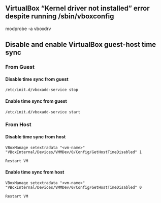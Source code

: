 ## VirtualBox “Kernel driver not installed” error despite running /sbin/vboxconfig

modprobe -a vboxdrv


##  Disable and enable VirtualBox guest-host time sync

### From Guest

#### Disable time sync from guest

    /etc/init.d/vboxadd-service stop

#### Enable time sync from guest

    /etc/init.d/vboxadd-service start

### From Host

#### Disable time sync from host

    VBoxManage setextradata "<vm-name>" "VBoxInternal/Devices/VMMDev/0/Config/GetHostTimeDisabled" 1

    Restart VM

#### Enable time sync from host

    VBoxManage setextradata "<vm-name>" "VBoxInternal/Devices/VMMDev/0/Config/GetHostTimeDisabled" 0

    Restart VM